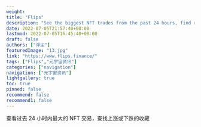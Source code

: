```yaml
---
weight: 
title: "Flips"
description: "See the biggest NFT trades from the past 24 hours, find rising or falling collections"
date: 2022-07-05T21:57:40+08:00
lastmod: 2022-07-05T16:45:40+08:00
draft: false
authors: ["浮尘"]
featuredImage: "13.jpg"
link: "https://www.flips.finance/"
tags: ["Flips","元宇宙资讯"]
categories: ["navigation"]
navigation: ["元宇宙资讯"]
lightgallery: true
toc: true
pinned: false
recommend: false
recommend1: false
---
```

查看过去 24 小时内最大的 NFT 交易，查找上涨或下跌的收藏